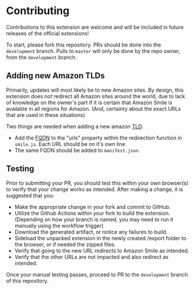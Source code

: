 # Contributing

Contributions to this extension are welcome and will be included in future releases of the official extensions!

To start, please fork this repository.  PRs should be done into the `development` branch.  Pulls to `master` will only be done by the repo owner, from the `development` branch.  

## Adding new Amazon TLDs

Primarily, updates will most likely be to new Amazon sites.  By design, this extension does *not* redirect all Amazon sites around the world, due to lack of knowledge on the owner's part if it is certain that Amazon Smile is available in all regions for Amazon.  (And, certainty about the exact URLs that are used in these situations)

Two things are needed when adding a new amazon [TLD](https://en.wikipedia.org/wiki/Top-level_domain):

- Add the [FQDN](https://en.wikipedia.org/wiki/Fully_qualified_domain_name) to the "urls" property within the redirection function in `smile.js`.  Each URL should be on it's own line.
- The same FQDN should be added to `manifest.json`.

## Testing

Prior to submitting your PR, you should test this within your own browser(s) to verify that your change works as intended.  After making a change, it is suggested that you: 

- Make the appropriate change in your fork and commit to GitHub.
- Utilize the Github Actions within your fork to build the extension.  (Depending on how your branch is named, you may need to run it manually using the workflow trigger)
- Download the generated artifact, or notice any failures to build.  
- Sideload the unpacked extension in the newly created /export folder to the browser, or if needed the zipped files.
- Verify that going to the new URL redirects to Amazon Smile as intended.
- Verify that the other URLs are not impacted and also redirect as intended.

Once your manual testing passes, proceed to PR to the `development` branch of this repository.
